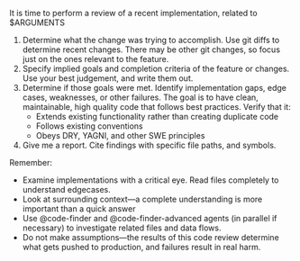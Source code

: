 It is time to perform a review of a recent implementation, related to $ARGUMENTS

1. Determine what the change was trying to accomplish. Use git diffs to determine recent changes. There may be other git changes, so focus just on the ones relevant to the feature.
2. Specify implied goals and completion criteria of the feature or changes. Use your best judgement, and write them out.
3. Determine if those goals were met. Identify implementation gaps, edge cases, weaknesses, or other failures. The goal is to have clean, maintainable, high quality code that follows best practices. Verify that it:
   - Extends existing functionality rather than creating duplicate code
   - Follows existing conventions
   - Obeys DRY, YAGNI, and other SWE principles
4. Give me a report. Cite findings with specific file paths, and symbols. 

Remember:
- Examine implementations with a critical eye. Read files completely to understand edgecases.
- Look at surrounding context—a complete understanding is more important than a quick answer
- Use @code-finder and @code-finder-advanced agents (in parallel if necessary) to investigate related files and data flows.
- Do not make assumptions—the results of this code review determine what gets pushed to production, and failures result in real harm.
